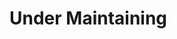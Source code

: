# Under Maintaining

<!--# Templates

:warning: Disclaimer: Most of the projects are not made by me. All rights belong to their respective owners! Ask for their permissions if you want to use them.-->
